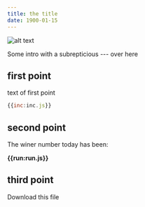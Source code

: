 ```yaml
---
title: the title
date: 1900-01-15
---
```


<img src="{{att:image.jpg}}" alt="alt text">

Some intro with a subrepticious --- over here

## first point

text of first point

```js
{{inc:inc.js}}
```

## second point

The winer number today has been:

<strong>
  {{run:run.js}}
</strong>

## third point

<a src="{{att:att.pdf}}">Download this file</a>




